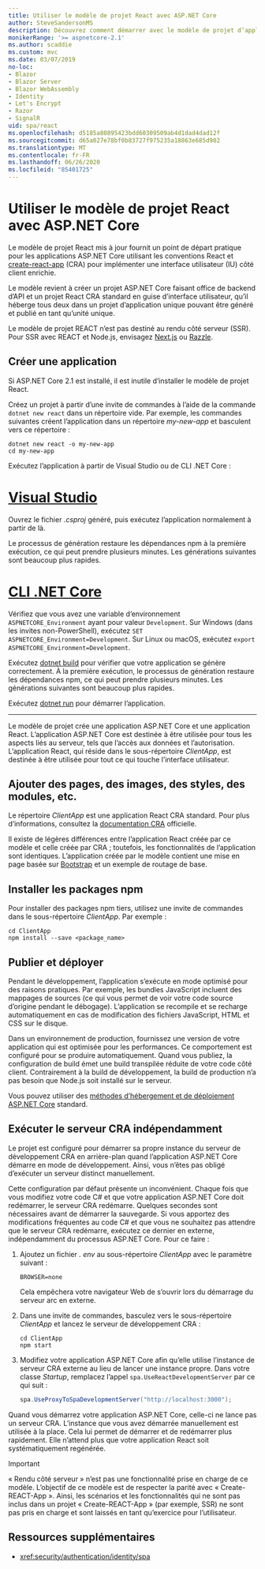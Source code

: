 ```yaml
---
title: Utiliser le modèle de projet React avec ASP.NET Core
author: SteveSandersonMS
description: Découvrez comment démarrer avec le modèle de projet d’application monopage ASP.NET Core pour React et create-react-app.
monikerRange: '>= aspnetcore-2.1'
ms.author: scaddie
ms.custom: mvc
ms.date: 03/07/2019
no-loc:
- Blazor
- Blazor Server
- Blazor WebAssembly
- Identity
- Let's Encrypt
- Razor
- SignalR
uid: spa/react
ms.openlocfilehash: d5185a80895423bdd60309509ab4d1dad4dad12f
ms.sourcegitcommit: d65a027e78bf0b83727f975235a18863e685d902
ms.translationtype: MT
ms.contentlocale: fr-FR
ms.lasthandoff: 06/26/2020
ms.locfileid: "85401725"
---
```

# <a name="use-the-react-project-template-with-aspnet-core"></a>Utiliser le modèle de projet React avec ASP.NET Core

Le modèle de projet React mis à jour fournit un point de départ pratique pour les applications ASP.NET Core utilisant les conventions React et [create-react-app](https://github.com/facebookincubator/create-react-app) (CRA) pour implémenter une interface utilisateur (IU) côté client enrichie.

Le modèle revient à créer un projet ASP.NET Core faisant office de backend d’API et un projet React CRA standard en guise d’interface utilisateur, qu’il héberge tous deux dans un projet d’application unique pouvant être généré et publié en tant qu’unité unique.

Le modèle de projet REACT n’est pas destiné au rendu côté serveur (SSR). Pour SSR avec REACT et Node.js, envisagez [Next.js](https://github.com/zeit/next.js/) ou [Razzle](https://github.com/jaredpalmer/razzle).

## <a name="create-a-new-app"></a>Créer une application

Si ASP.NET Core 2.1 est installé, il est inutile d’installer le modèle de projet React.

Créez un projet à partir d’une invite de commandes à l’aide de la commande `dotnet new react` dans un répertoire vide. Par exemple, les commandes suivantes créent l’application dans un répertoire *my-new-app* et basculent vers ce répertoire :

```dotnetcli
dotnet new react -o my-new-app
cd my-new-app
```

Exécutez l’application à partir de Visual Studio ou de CLI .NET Core :

# <a name="visual-studio"></a>[Visual Studio](#tab/visual-studio)

Ouvrez le fichier *.csproj* généré, puis exécutez l’application normalement à partir de là.

Le processus de génération restaure les dépendances npm à la première exécution, ce qui peut prendre plusieurs minutes. Les générations suivantes sont beaucoup plus rapides.

# <a name="net-core-cli"></a>[CLI .NET Core](#tab/netcore-cli)

Vérifiez que vous avez une variable d’environnement `ASPNETCORE_Environment` ayant pour valeur `Development`. Sur Windows (dans les invites non-PowerShell), exécutez `SET ASPNETCORE_Environment=Development`. Sur Linux ou macOS, exécutez `export ASPNETCORE_Environment=Development`.

Exécutez [dotnet build](/dotnet/core/tools/dotnet-build) pour vérifier que votre application se génère correctement. À la première exécution, le processus de génération restaure les dépendances npm, ce qui peut prendre plusieurs minutes. Les générations suivantes sont beaucoup plus rapides.

Exécutez [dotnet run](/dotnet/core/tools/dotnet-run) pour démarrer l’application.

---

Le modèle de projet crée une application ASP.NET Core et une application React. L’application ASP.NET Core est destinée à être utilisée pour tous les aspects liés au serveur, tels que l’accès aux données et l’autorisation. L’application React, qui réside dans le sous-répertoire *ClientApp*, est destinée à être utilisée pour tout ce qui touche l’interface utilisateur.

## <a name="add-pages-images-styles-modules-etc"></a>Ajouter des pages, des images, des styles, des modules, etc.

Le répertoire *ClientApp* est une application React CRA standard. Pour plus d’informations, consultez la [documentation CRA](https://create-react-app.dev/docs/getting-started/) officielle.

Il existe de légères différences entre l’application React créée par ce modèle et celle créée par CRA ; toutefois, les fonctionnalités de l’application sont identiques. L’application créée par le modèle contient une mise en page basée sur [Bootstrap](https://getbootstrap.com/) et un exemple de routage de base.

## <a name="install-npm-packages"></a>Installer les packages npm

Pour installer des packages npm tiers, utilisez une invite de commandes dans le sous-répertoire *ClientApp*. Par exemple :

```console
cd ClientApp
npm install --save <package_name>
```

## <a name="publish-and-deploy"></a>Publier et déployer

Pendant le développement, l’application s’exécute en mode optimisé pour des raisons pratiques. Par exemple, les bundles JavaScript incluent des mappages de sources (ce qui vous permet de voir votre code source d’origine pendant le débogage). L’application se recompile et se recharge automatiquement en cas de modification des fichiers JavaScript, HTML et CSS sur le disque.

Dans un environnement de production, fournissez une version de votre application qui est optimisée pour les performances. Ce comportement est configuré pour se produire automatiquement. Quand vous publiez, la configuration de build émet une build transpilée réduite de votre code côté client. Contrairement à la build de développement, la build de production n’a pas besoin que Node.js soit installé sur le serveur.

Vous pouvez utiliser des [méthodes d’hébergement et de déploiement ASP.NET Core](xref:host-and-deploy/index) standard.

## <a name="run-the-cra-server-independently"></a>Exécuter le serveur CRA indépendamment

Le projet est configuré pour démarrer sa propre instance du serveur de développement CRA en arrière-plan quand l’application ASP.NET Core démarre en mode de développement. Ainsi, vous n’êtes pas obligé d’exécuter un serveur distinct manuellement.

Cette configuration par défaut présente un inconvénient. Chaque fois que vous modifiez votre code C# et que votre application ASP.NET Core doit redémarrer, le serveur CRA redémarre. Quelques secondes sont nécessaires avant de démarrer la sauvegarde. Si vous apportez des modifications fréquentes au code C# et que vous ne souhaitez pas attendre que le serveur CRA redémarre, exécutez ce dernier en externe, indépendamment du processus ASP.NET Core. Pour ce faire :

1. Ajoutez un fichier *. env* au sous-répertoire *ClientApp* avec le paramètre suivant :

    ```
    BROWSER=none
    ```

    Cela empêchera votre navigateur Web de s’ouvrir lors du démarrage du serveur arc en externe.

2. Dans une invite de commandes, basculez vers le sous-répertoire *ClientApp* et lancez le serveur de développement CRA :

    ```console
    cd ClientApp
    npm start
    ```

3. Modifiez votre application ASP.NET Core afin qu’elle utilise l’instance de serveur CRA externe au lieu de lancer une instance propre. Dans votre classe *Startup*, remplacez l’appel `spa.UseReactDevelopmentServer` par ce qui suit :

    ```csharp
    spa.UseProxyToSpaDevelopmentServer("http://localhost:3000");
    ```

Quand vous démarrez votre application ASP.NET Core, celle-ci ne lance pas un serveur CRA. L’instance que vous avez démarrée manuellement est utilisée à la place. Cela lui permet de démarrer et de redémarrer plus rapidement. Elle n’attend plus que votre application React soit systématiquement regénérée.

> [!IMPORTANT]
> « Rendu côté serveur » n’est pas une fonctionnalité prise en charge de ce modèle. L’objectif de ce modèle est de respecter la parité avec « Create-REACT-App ». Ainsi, les scénarios et les fonctionnalités qui ne sont pas inclus dans un projet « Create-REACT-App » (par exemple, SSR) ne sont pas pris en charge et sont laissés en tant qu’exercice pour l’utilisateur.

## <a name="additional-resources"></a>Ressources supplémentaires

* <xref:security/authentication/identity/spa>
